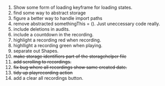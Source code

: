 1. Show some form of loading keyframe for loading states.
2. find some way to abstract storage
3. figure a better way to handle import paths
4. remove abstracted somethingThis = (). Just uneccessary code really.
5. include deletions in audits.
6. include a countdown in the recording.
7. highlight a recording red when recording.
8. highllight a recording green when playing.
9. separate out Shapes.
10. ~~make storage identifiers part of the storagehelper file~~
11. ~~add scrolling to recordings.~~
12. ~~fix bug where all recordings show same created date.~~
13. ~~tidy up playrecording action~~
14. add a clear all recordings button.